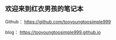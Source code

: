 ## 欢迎来到红衣男孩的笔记本


Github：
https://github.com/tooyoungtoosimple999

blog：
https://tooyoungtoosimple999.github.io
